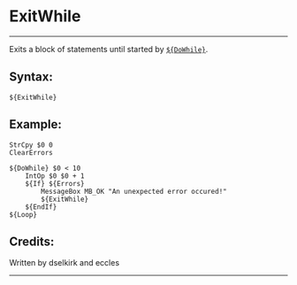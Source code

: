 # ExitWhile

---

Exits a block of statements until started by [`${DoWhile}`][1].

## Syntax:

	${ExitWhile}

## Example:

	StrCpy $0 0
	ClearErrors

	${DoWhile} $0 < 10
		IntOp $0 $0 + 1
		${If} ${Errors}
			MessageBox MB_OK "An unexpected error occured!"
			${ExitWhile}
		${EndIf}
	${Loop}

## Credits:

Written by dselkirk and eccles

---

[1]: DoWhile.markdown
